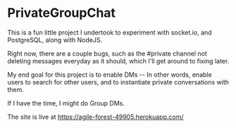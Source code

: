 # PrivateGroupChat
This is a fun little project I undertook to experiment with socket.io, and PostgreSQL, along with NodeJS. 

Right now, there are a couple bugs, such as the #private channel not deleting messages everyday as it should, which I'll get around to fixing later.

My end goal for this project is to enable DMs -- In other words, enable users to search for other users, and to instantiate private conversations with them.

If I have the time, I might do Group DMs.

The site is live at https://agile-forest-49905.herokuapp.com/
